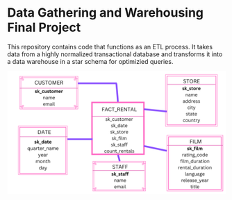 # Data Gathering and Warehousing Final Project

This repository contains code that functions as an ETL process.
It takes data from a highly normalized transactional database and transforms it into a data warehouse in a star schema for optimizied queries.

![img](images/StarSchema.png)